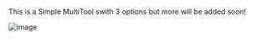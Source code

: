 This is a Simple MultiTool swith 3 options but more will be added soon!

![image](https://github.com/user-attachments/assets/cbb740f9-b35b-445f-982b-a7a5946b345e)
